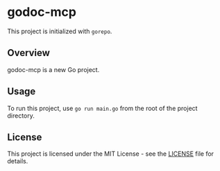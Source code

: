 # godoc-mcp

This project is initialized with `gorepo`.

## Overview

godoc-mcp is a new Go project.

## Usage

To run this project, use `go run main.go` from the root of the project directory.

## License

This project is licensed under the MIT License - see the [LICENSE](LICENSE) file for details.
